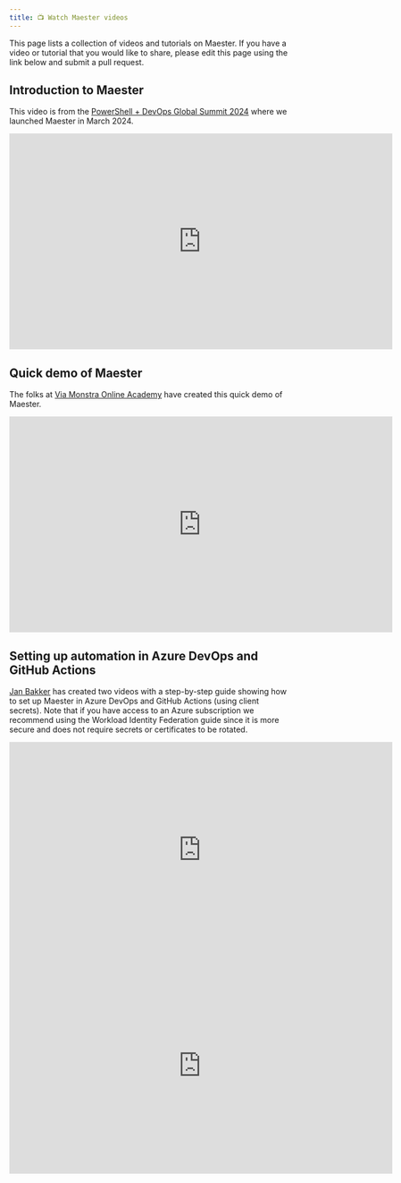 ```yaml
---
title: 📺 Watch Maester videos
---
```


This page lists a collection of videos and tutorials on Maester. If you have a video or tutorial that you would like to share, please edit this page using the link below and submit a pull request.

## Introduction to Maester

This video is from the [PowerShell + DevOps Global Summit 2024](https://www.powershellsummit.org/) where we launched Maester in March 2024.

<iframe width="686" height="386" src="https://www.youtube.com/embed/xfs02tjSU24" title="Introducing Maester: Your Microsoft 365 test automation framework by Merill Fernando" frameborder="0" allow="accelerometer; autoplay; clipboard-write; encrypted-media; gyroscope; picture-in-picture; web-share" referrerpolicy="strict-origin-when-cross-origin" allowfullscreen></iframe>

## Quick demo of Maester

The folks at [Via Monstra Online Academy](https://www.viamonstra.com/) have created this quick demo of Maester.

<iframe width="686" height="386" src="https://www.youtube.com/embed/H3sdtxsrn5I" title="OH CLIP: Quick Demo of Maester" frameborder="0" allow="accelerometer; autoplay; clipboard-write; encrypted-media; gyroscope; picture-in-picture; web-share" referrerpolicy="strict-origin-when-cross-origin" allowfullscreen></iframe>

## Setting up automation in Azure DevOps and GitHub Actions

[Jan Bakker](https://janbakker.tech/) has created two videos with a step-by-step guide showing how to set up Maester in Azure DevOps and GitHub Actions (using client secrets). Note that if you have access to an Azure subscription we recommend using the Workload Identity Federation guide since it is more secure and does not require secrets or certificates to be rotated.

<iframe width="686" height="386" src="https://www.youtube.com/embed/SzIxCQg6CWA" title="Maester Github Actions integration" frameborder="0" allow="accelerometer; autoplay; clipboard-write; encrypted-media; gyroscope; picture-in-picture; web-share" referrerpolicy="strict-origin-when-cross-origin" allowfullscreen></iframe>

<iframe width="686" height="386" src="https://www.youtube.com/embed/42FADXWrDBo" title="Maester Azure DevOps integration" frameborder="0" allow="accelerometer; autoplay; clipboard-write; encrypted-media; gyroscope; picture-in-picture; web-share" referrerpolicy="strict-origin-when-cross-origin" allowfullscreen></iframe>
